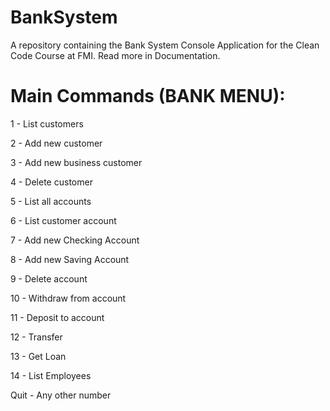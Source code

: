 # BankSystem
A repository containing the Bank System Console Application for the Clean Code   Course at FMI. Read more in Documentation.

# Main Commands (BANK MENU):

1 - List customers
     
2 - Add new customer

3 - Add new business customer
     
4 - Delete customer
     
5 - List all accounts
     
6 - List customer account
     
7 - Add new Checking Account
     
8 - Add new Saving Account
     
9 - Delete account
     
10 - Withdraw from account
    
11 - Deposit to account
    
12 - Transfer
    
13 - Get Loan
    
14 - List Employees
    
Quit - Any other number
    
